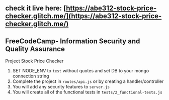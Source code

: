 ## check it live here: [https://abe312-stock-price-checker.glitch.me/](https://abe312-stock-price-checker.glitch.me/)

## **FreeCodeCamp**- Information Security and Quality Assurance

Project Stock Price Checker

1. SET NODE_ENV to `test` without quotes and set DB to your mongo connection string
2. Complete the project in `routes/api.js` or by creating a handler/controller
3. You will add any security features to `server.js`
4. You will create all of the functional tests in `tests/2_functional-tests.js`
